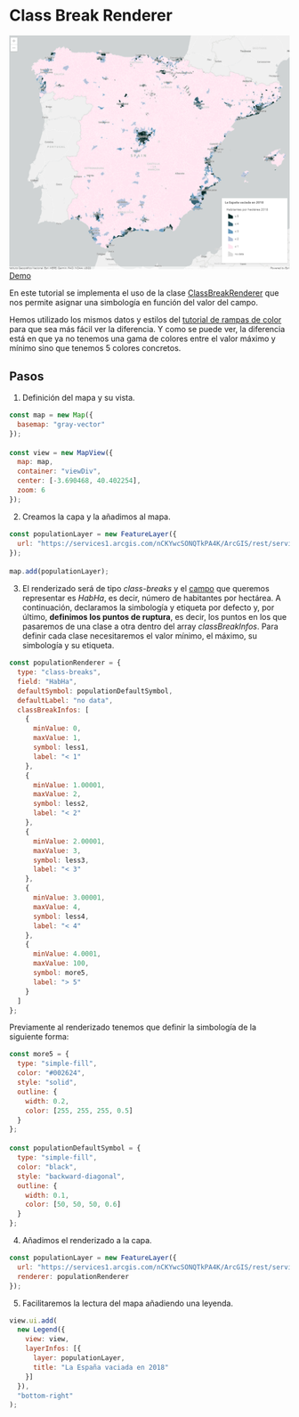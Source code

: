 # Class Break Renderer

![Representación de la población en España con ClassBreakRenderer](images/classBreak.png)
[Demo](http://esri-es.github.io/arcgis-devlabs/APIJavaScript/classBreakRenderer/)

En este tutorial se implementa el uso de la clase [ClassBreakRenderer](https://developers.arcgis.com/javascript/latest/api-reference/esri-renderers-ClassBreaksRenderer.html) que nos permite asignar una simbología en función del valor del campo. 

Hemos utilizado los mismos datos y estilos del [tutorial de rampas de color](https://github.com/esri-es/arcgis-devlabs/tree/master/APIJavaScript/rampaColor) para que sea más fácil ver la diferencia. Y como se puede ver, la diferencia está en que ya no tenemos una gama de colores entre el valor máximo y mínimo sino que tenemos 5 colores concretos. 

## Pasos
1. Definición del mapa y su vista.
```js
const map = new Map({
  basemap: "gray-vector"
});

const view = new MapView({
  map: map,
  container: "viewDiv",
  center: [-3.690468, 40.402254],
  zoom: 6
});
```

2. Creamos la capa y la añadimos al mapa.
```js
const populationLayer = new FeatureLayer({
  url: "https://services1.arcgis.com/nCKYwcSONQTkPA4K/ArcGIS/rest/services/La_Espa%c3%b1a_despoblada/FeatureServer/0"
});

map.add(populationLayer);
```

3. El renderizado será de tipo *class-breaks* y el [campo](https://services1.arcgis.com/nCKYwcSONQTkPA4K/ArcGIS/rest/services/La_Espa%c3%b1a_despoblada/FeatureServer/0) que queremos representar es *HabHa*, es decir, número de habitantes por hectárea. A continuación, declaramos la simbología y etiqueta por defecto y, por último, **definimos los puntos de ruptura**, es decir, los puntos en los que pasaremos de una clase a otra dentro del array *classBreakInfos*. Para definir cada clase necesitaremos el valor mínimo, el máximo, su simbología y su etiqueta.
```js
const populationRenderer = {
  type: "class-breaks",
  field: "HabHa",
  defaultSymbol: populationDefaultSymbol,
  defaultLabel: "no data",
  classBreakInfos: [
    {
      minValue: 0,
      maxValue: 1,
      symbol: less1,
      label: "< 1"
    },
    {
      minValue: 1.00001,
      maxValue: 2,
      symbol: less2,
      label: "< 2"
    },
    {
      minValue: 2.00001,
      maxValue: 3,
      symbol: less3,
      label: "< 3"
    },
    {
      minValue: 3.00001,
      maxValue: 4,
      symbol: less4,
      label: "< 4"
    },
    {
      minValue: 4.0001,
      maxValue: 100,
      symbol: more5,
      label: "> 5"
    }
  ]
};
```
Previamente al renderizado tenemos que definir la simbología de la siguiente forma:
```js
const more5 = {
  type: "simple-fill",
  color: "#002624",
  style: "solid",
  outline: {
    width: 0.2,
    color: [255, 255, 255, 0.5]
  }
};

const populationDefaultSymbol = {
  type: "simple-fill",
  color: "black",
  style: "backward-diagonal",
  outline: {
    width: 0.1,
    color: [50, 50, 50, 0.6]
  }
};
```

4. Añadimos el renderizado a la capa.
```js
const populationLayer = new FeatureLayer({
  url: "https://services1.arcgis.com/nCKYwcSONQTkPA4K/ArcGIS/rest/services/La_Espa%c3%b1a_despoblada/FeatureServer/0",
  renderer: populationRenderer
});
```

5. Facilitaremos la lectura del mapa añadiendo una leyenda.
```js
view.ui.add(
  new Legend({
    view: view,
    layerInfos: [{
      layer: populationLayer,
      title: "La España vaciada en 2018"
    }]
  }),
  "bottom-right"
);
```